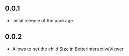 ## 0.0.1
 * Initial release of the package.

## 0.0.2
 * Allows to set the child Size in BetterInteractiveViewer